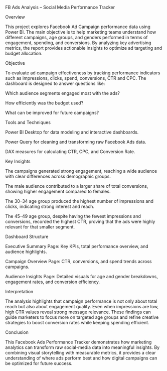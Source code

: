  FB Ads Analysis – Social Media Performance Tracker

 Overview

This project explores Facebook Ad Campaign performance data using Power BI. The main objective is to help marketing teams understand how different campaigns, age groups, and genders performed in terms of engagement, spending, and conversions. By analyzing key advertising metrics, the report provides actionable insights to optimize ad targeting and budget allocation.


 Objective


To evaluate ad campaign effectiveness by tracking performance indicators such as impressions, clicks, spend, conversions, CTR and CPC. The dashboard is designed to answer questions like:

Which audience segments engaged most with the ads?

How efficiently was the budget used?

What can be improved for future campaigns?


Tools and Techniques


Power BI Desktop for data modeling and interactive dashboards.

Power Query for cleaning and transforming raw Facebook Ads data.

DAX measures for calculating CTR, CPC, and Conversion Rate.



 Key Insights


The campaigns generated strong engagement, reaching a wide audience with clear differences across demographic groups.

The male audience contributed to a larger share of total conversions, showing higher engagement compared to females.

The 30–34 age group produced the highest number of impressions and clicks, indicating strong interest and reach.

The 45–49 age group, despite having the fewest impressions and conversions, recorded the highest CTR, proving that the ads were highly relevant for that smaller segment.



  Dashboard Structure


Executive Summary Page: Key KPIs, total performance overview, and audience highlights.

Campaign Overview Page: CTR, conversions, and spend trends across campaigns.

Audience Insights Page: Detailed visuals for age and gender breakdowns, engagement rates, and conversion efficiency.


 Interpretation


The analysis highlights that campaign performance is not only about total reach but also about engagement quality. Even when impressions are low, high CTR values reveal strong message relevance. These findings can guide marketers to focus more on targeted age groups and refine creative strategies to boost conversion rates while keeping spending efficient.

 Conclusion

This Facebook Ads Performance Tracker demonstrates how marketing analytics can transform raw social-media data into meaningful insights. By combining visual storytelling with measurable metrics, it provides a clear understanding of where ads perform best and how digital campaigns can be optimized for future success.


